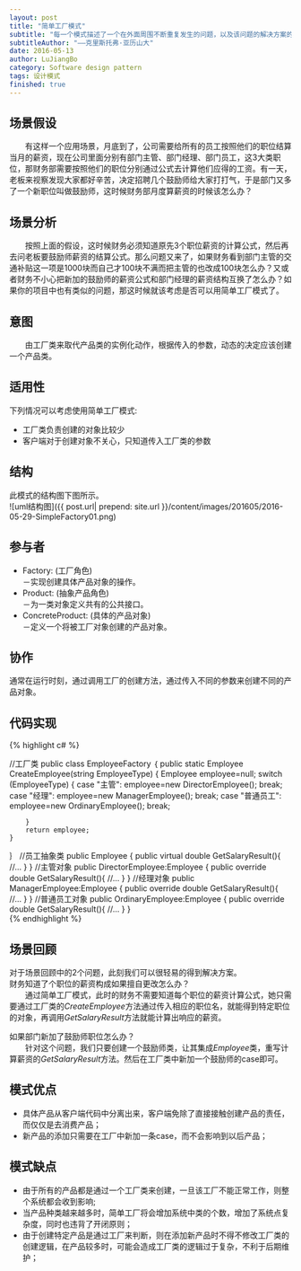 ```yaml
---
layout: post
title: "简单工厂模式"
subtitle: "每一个模式描述了一个在外面周围不断重复发生的问题，以及该问题的解决方案的核心。这样，你就能一次又一次地使用该方案而不必做重复劳动。"
subtitleAuthor: "——克里斯托弗·亚历山大"
date: 2016-05-13
author: LuJiangBo
category: Software design pattern
tags: 设计模式
finished: true
---
```


## 场景假设 
&emsp;&emsp;有这样一个应用场景，月底到了，公司需要给所有的员工按照他们的职位结算当月的薪资，现在公司里面分别有部门主管、部门经理、部门员工，这3大类职位，那财务部需要按照他们的职位分别通过公式去计算他们应得的工资。有一天，老板来视察发现大家都好辛苦，决定招聘几个鼓励师给大家打打气，于是部门又多了一个新职位叫做鼓励师，这时候财务部月度算薪资的时候该怎么办？



## 场景分析

&emsp;&emsp;按照上面的假设，这时候财务必须知道原先3个职位薪资的计算公式，然后再去问老板要鼓励师薪资的结算公式。那么问题又来了，如果财务看到部门主管的交通补贴这一项是1000块而自己才100块不满而把主管的也改成100块怎么办？又或者财务不小心把新加的鼓励师的薪资公式和部门经理的薪资结构互换了怎么办？如果你的项目中也有类似的问题，那这时候就该考虑是否可以用简单工厂模式了。

## 意图

&emsp;&emsp;由工厂类来取代产品类的实例化动作，根据传入的参数，动态的决定应该创建一个产品类。


## 适用性 
下列情况可以考虑使用简单工厂模式: 

* 工厂类负责创建的对象比较少  
* 客户端对于创建对象不关心，只知道传入工厂类的参数

## 结构 
此模式的结构图下图所示。  
	![uml结构图]({{ post.url| prepend: site.url  }}/content/images/201605/2016-05-29-SimpleFactory01.png) 

## 参与者
* Factory: (工厂角色)  
	－实现创建具体产品对象的操作。
* Product: (抽象产品角色)  
	－为一类对象定义共有的公共接口。  
* ConcreteProduct: (具体的产品对象)  
	－定义一个将被工厂对象创建的产品对象。

## 协作   
通常在运行时刻，通过调用工厂的创建方法，通过传入不同的参数来创建不同的产品对象。

## 代码实现
{% highlight c# %}  

//工厂类
public class EmployeeFactory
｛
    public static Employee CreateEmployee(string EmployeeType)
    {
        Employee employee=null;
        switch (EmployeeType)
        {
            case "主管":
                employee=new DirectorEmployee();
                break;
            case "经理":
                employee=new ManagerEmployee();
                break;
            case "普通员工":
                employee=new OrdinaryEmployee();
                break;
            
        }
        return employee;
    }
｝
//员工抽象类
public Employee
{
    public virtual double GetSalaryResult(){
        //...
    }
}
//主管对象
public DirectorEmployee:Employee
{
    public override double GetSalaryResult(){
        //...
    }
}
//经理对象
public ManagerEmployee:Employee
{
    public override double GetSalaryResult(){
        //...
    }
}
//普通员工对象
public OrdinaryEmployee:Employee
{
    public override double GetSalaryResult(){
        //...
    }
}  
{% endhighlight %}

## 场景回顾  
对于场景回顾中的2个问题，此刻我们可以很轻易的得到解决方案。  
财务知道了个职位的薪资构成如果擅自更改怎么办？  
&emsp;&emsp;通过简单工厂模式，此时的财务不需要知道每个职位的薪资计算公式，她只需要通过工厂类的*CreateEmployee*方法通过传入相应的职位名，就能得到特定职位的对象，再调用*GetSalaryResult*方法就能计算出响应的薪资。  

如果部门新加了鼓励师职位怎么办？  
&emsp;&emsp;针对这个问题，我们只要创建一个鼓励师类，让其集成*Employee*类，重写计算薪资的*GetSalaryResult*方法。然后在工厂类中新加一个鼓励师的case即可。

## 模式优点  
* 具体产品从客户端代码中分离出来，客户端免除了直接接触创建产品的责任，而仅仅是去消费产品；
* 新产品的添加只需要在工厂中新加一条case，而不会影响到以后产品；

## 模式缺点  
* 由于所有的产品都是通过一个工厂类来创建，一旦该工厂不能正常工作，则整个系统都会收到影响;
* 当产品种类越来越多时，简单工厂将会增加系统中类的个数，增加了系统点复杂度，同时也违背了开闭原则；
* 由于创建特定产品是通过工厂来判断，则在添加新产品时不得不修改工厂类的创建逻辑，在产品较多时，可能会造成工厂类的逻辑过于复杂，不利于后期维护；







